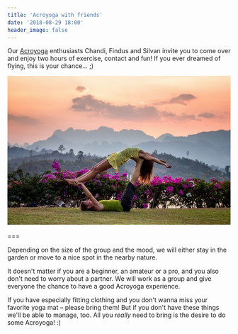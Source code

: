 ```yaml
---
title: 'Acroyoga with friends'
date: '2018-08-29 18:00'
header_image: false
---
```


Our [Acroyoga](https://en.wikipedia.org/wiki/Acroyoga) enthusiasts Chandi, Findus and Silvan invite you to come over and enjoy two hours of exercise, contact and fun! If you ever dreamed of flying, this is your chance... ;)

![](acroyoga.jpg)

===

Depending on the size of the group and the mood, we will either stay in the garden or move to a nice spot in the nearby nature.

It doesn't matter if you are a beginner, an amateur or a pro, and you also don't need to worry about a partner. We will work as a group and give everyone the chance to have a good Acroyoga experience.

If you have especially fitting clothing and you don't wanna miss your favorite yoga mat – please bring them! But if you don't have these things we'll be able to manage, too. All you _really_ need to bring is the desire to do some Acroyoga! :)
